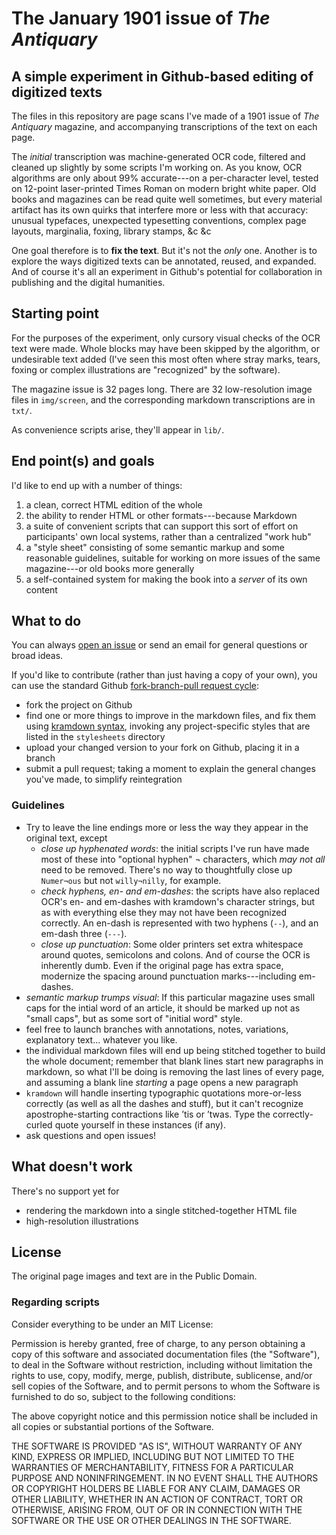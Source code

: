 # The January 1901 issue of _The Antiquary_

## A simple experiment in Github-based editing of digitized texts

The files in this repository are page scans I've made of a 1901 issue of _The Antiquary_ magazine, and accompanying transcriptions of the text on each page. 

The _initial_ transcription was machine-generated OCR code, filtered and cleaned up slightly by some scripts I'm working on. As you know, OCR algorithms are only about 99% accurate---on a per-character level, tested on 12-point laser-printed Times Roman on modern bright white paper. Old books and magazines can be read quite well sometimes, but every material artifact has its own quirks that interfere more or less with that accuracy: unusual typefaces, unexpected typesetting conventions, complex page layouts, marginalia, foxing, library stamps, &c &c

One goal therefore is to **fix the text**. But it's not the *only* one. Another is to explore the ways digitized texts can be annotated, reused, and expanded. And of course it's all an experiment in Github's potential for collaboration in publishing and the digital humanities.

## Starting point

For the purposes of the experiment, only cursory visual checks of the OCR text were made. Whole blocks may have been skipped by the algorithm, or undesirable text added (I've seen this most often where stray marks, tears, foxing or complex illustrations are "recognized" by the software).

The magazine issue is 32 pages long. There are 32 low-resolution image files in `img/screen`, and the corresponding markdown transcriptions are in `txt/`.

As convenience scripts arise, they'll appear in `lib/`.

## End point(s) and goals

I'd like to end up with a number of things:

1. a clean, correct HTML edition of the whole
2. the ability to render HTML or other formats---because Markdown
3. a suite of convenient scripts that can support this sort of effort on participants' own local systems, rather than a centralized "work hub"
4. a "style sheet" consisting of some semantic markup and some reasonable guidelines, suitable for working on more issues of the same magazine---or old books more generally
5. a self-contained system for making the book into a _server_ of its own content

## What to do

You can always [open an issue](https://github.com/Vaguery/antiquary-1901-01/issues) or send an email for general questions or broad ideas.

If you'd like to contribute (rather than just having a copy of your own), you can use the standard Github [fork-branch-pull request cycle](https://help.github.com/articles/fork-a-repo):

- fork the project on Github
- find one or more things to improve in the markdown files, and fix them using [kramdown syntax](http://kramdown.rubyforge.org/syntax.html), invoking any project-specific styles that are listed in the `stylesheets` directory
- upload your changed version to your fork on Github, placing it in a branch
- submit a pull request; taking a moment to explain the general changes you've made, to simplify reintegration

### Guidelines

- Try to leave the line endings more or less the way they appear in the original text, except
  - *close up hyphenated words*: the initial scripts I've run have made most of these into "optional hyphen" ¬ characters, which _may not all_ need to be removed. There's no way to thoughtfully close up `Numer¬ous` but not `willy¬nilly`, for example.
  - *check hyphens, en- and em-dashes*: the scripts have also replaced OCR's en- and em-dashes with kramdown's character strings, but as with everything else they may not have been recognized correctly. An en-dash is represented with two hyphens (`--`), and an em-dash three (`---`).
  - *close up punctuation*: Some older printers set extra whitespace around quotes, semicolons and colons. And of course the OCR is inherently dumb. Even if the original page has extra space, modernize the spacing around punctuation marks---including em-dashes.
- *semantic markup trumps visual*: If this particular magazine uses small caps for the intial word of an article, it should be marked up not as "small caps", but as some sort of "initial word" style.
- feel free to launch branches with annotations, notes, variations, explanatory text... whatever you like.
- the individual markdown files will end up being stitched together to build the whole document; remember that blank lines start new paragraphs in markdown, so what I'll be doing is removing the last lines of every page, and assuming a blank line _starting_ a page opens a new paragraph
- `kramdown` will handle inserting typographic quotations more-or-less correctly (as well as all the dashes and stuff), but it can't recognize apostrophe-starting contractions like ’tis or ’twas. Type the correctly-curled quote yourself in these instances (if any).
- ask questions and open issues!


## What doesn't work

There's no support yet for

- rendering the markdown into a single stitched-together HTML file
- high-resolution illustrations

## License

The original page images and text are in the Public Domain.

### Regarding scripts

Consider everything to be under an MIT License:

Permission is hereby granted, free of charge, to any person obtaining a
copy of this software and associated documentation files (the
"Software"), to deal in the Software without restriction, including
without limitation the rights to use, copy, modify, merge, publish,
distribute, sublicense, and/or sell copies of the Software, and to
permit persons to whom the Software is furnished to do so, subject to
the following conditions:

The above copyright notice and this permission notice shall be included
in all copies or substantial portions of the Software.

THE SOFTWARE IS PROVIDED "AS IS", WITHOUT WARRANTY OF ANY KIND, EXPRESS
OR IMPLIED, INCLUDING BUT NOT LIMITED TO THE WARRANTIES OF
MERCHANTABILITY, FITNESS FOR A PARTICULAR PURPOSE AND NONINFRINGEMENT.
IN NO EVENT SHALL THE AUTHORS OR COPYRIGHT HOLDERS BE LIABLE FOR ANY
CLAIM, DAMAGES OR OTHER LIABILITY, WHETHER IN AN ACTION OF CONTRACT,
TORT OR OTHERWISE, ARISING FROM, OUT OF OR IN CONNECTION WITH THE
SOFTWARE OR THE USE OR OTHER DEALINGS IN THE SOFTWARE.